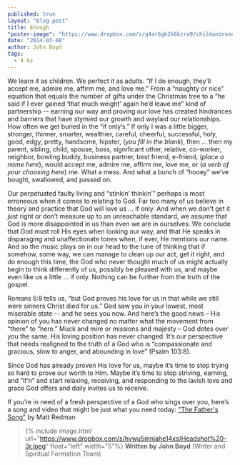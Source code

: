 ```yaml
---
published: true
layout: "blog-post"
title: Enough
"poster-image": "https://www.dropbox.com/s/q4ar6gb2k6kzra9/childandroses.jpg"
date: "2014-03-08"
author: John Boyd
tags: 
  - 4 Gs
---
```


We learn it as children.  We perfect it as adults.  “If I do enough, they’ll accept me, admire me, affirm me, and love me.”  From a “naughty or nice” equation that equals the number of gifts under the Christmas tree to a “he said if I ever gained ‘that much weight’ again he’d leave me” kind of partnership -- earning our way and proving our love has created hindrances and barriers that have stymied our growth and waylaid our relationships.   How often we get buried in the “if only’s.”  If only I was a little bigger, stronger, thinner, smarter, wealthier, careful, cheerful, successful, holy, good, edgy, pretty, handsome, hipster, (_you fill in the blank_), then … then my parent, sibling, child, spouse, boss, significant other, relative, co-worker, neighbor, bowling buddy, business partner, best friend, e-friend, (_place a name here_), would accept me, admire me, affirm me, love me, or (_a verb of your choosing here_) me.  What a mess.  And what a bunch of “hooey” we’ve bought, swallowed, and passed on.  

Our perpetuated faulty living and “stinkin’ thinkin’” perhaps is most erroneous when it comes to relating to God.   Far too many of us believe in theory and practice that God will love us … if only.  And when we don’t get it just right or don’t measure up to an unreachable standard, we assume that God is more disappointed in us than even we are in ourselves.  We conclude that God must roll His eyes when looking our way, and that He speaks in disparaging and unaffectionate tones when, if ever, He mentions our name.  And so the music plays on in our head to the tune of thinking that if somehow, some way, we can manage to clean up our act, get it right, and do enough this time, the God who never thought much of us might actually begin to think differently of us, possibly be pleased with us, and maybe even like us a little … if only.  Nothing can be further from the truth of the gospel.  

Romans 5:8 tells us, “but God proves his love for us in that while we still were sinners Christ died for us.” God saw you in your lowest, most miserable state -- and he sees you now.  And here’s the good news – His opinion of you has never changed no matter what the movement from “there” to “here.”  Muck and mire or missions and majesty – God dotes over you the same.  His loving position has never changed.  It’s our perspective that needs realigned to the truth of a God who is “compassionate and gracious, slow to anger, and abounding in love” (Psalm 103:8). 

Since God has already proven His love for us, maybe it’s time to stop trying so hard to prove our worth to Him.  Maybe it’s time to stop striving, earning, and “if’n” and start relaxing, receiving, and responding to the lavish love and grace God offers and daily invites us to receive. 

If you’re in need of a fresh perspective of a God who sings over you, here’s a song and video that might be just what you need today: ["The Father's Song"](http://www.youtube.com/watch?v=UrHl4cjhyFE) by Matt Redman

>{% include image.html url="https://www.dropbox.com/s/hvwu5mniahe14xs/Headshot%20-3r.jpeg" float="left" width="5"%} **Written by John Boyd**  (Writer and Spiritual Formation Team)
